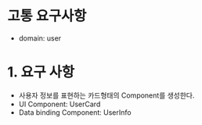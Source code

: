 # 고통 요구사항

- domain: user

# 1. 요구 사항

- 사용자 정보를 표현하는 카드형태의 Component를 생성한다.
- UI Component: UserCard
- Data binding Component: UserInfo
